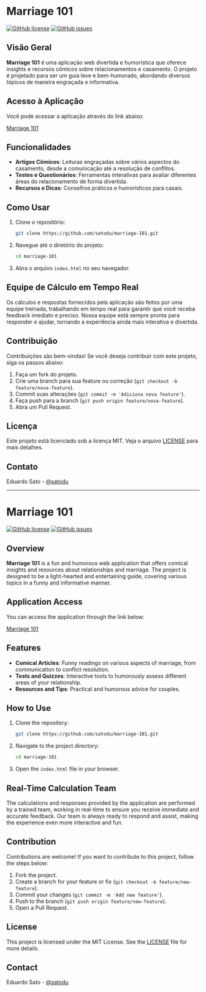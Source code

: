 # Marriage 101

[![GitHub license](https://img.shields.io/github/license/satodu/marriage-101)](https://github.com/satodu/marriage-101/blob/main/LICENSE)
[![GitHub issues](https://img.shields.io/github/issues/satodu/marriage-101)](https://github.com/satodu/marriage-101/issues)

## Visão Geral

**Marriage 101** é uma aplicação web divertida e humorística que oferece insights e recursos cômicos sobre relacionamentos e casamento. O projeto é projetado para ser um guia leve e bem-humorado, abordando diversos tópicos de maneira engraçada e informativa.

## Acesso à Aplicação

Você pode acessar a aplicação através do link abaixo:

[Marriage 101](https://satodu.github.io/marriage-101/)

## Funcionalidades

- **Artigos Cômicos**: Leituras engraçadas sobre vários aspectos do casamento, desde a comunicação até a resolução de conflitos.
- **Testes e Questionários**: Ferramentas interativas para avaliar diferentes áreas do relacionamento de forma divertida.
- **Recursos e Dicas**: Conselhos práticos e humorísticos para casais.

## Como Usar

1. Clone o repositório:
    ```sh
    git clone https://github.com/satodu/marriage-101.git
    ```
2. Navegue até o diretório do projeto:
    ```sh
    cd marriage-101
    ```
3. Abra o arquivo `index.html` no seu navegador.

## Equipe de Cálculo em Tempo Real

Os cálculos e respostas fornecidos pela aplicação são feitos por uma equipe treinada, trabalhando em tempo real para garantir que você receba feedback imediato e preciso. Nossa equipe está sempre pronta para responder e ajudar, tornando a experiência ainda mais interativa e divertida.

## Contribuição

Contribuições são bem-vindas! Se você deseja contribuir com este projeto, siga os passos abaixo:

1. Faça um fork do projeto.
2. Crie uma branch para sua feature ou correção (`git checkout -b feature/nova-feature`).
3. Commit suas alterações (`git commit -m 'Adiciona nova feature'`).
4. Faça push para a branch (`git push origin feature/nova-feature`).
5. Abra um Pull Request.

## Licença

Este projeto está licenciado sob a licença MIT. Veja o arquivo [LICENSE](https://github.com/satodu/marriage-101/blob/main/LICENSE) para mais detalhes.

## Contato

Eduardo Sato - [@satodu](https://github.com/satodu)

---

# Marriage 101

[![GitHub license](https://img.shields.io/github/license/satodu/marriage-101)](https://github.com/satodu/marriage-101/blob/main/LICENSE)
[![GitHub issues](https://img.shields.io/github/issues/satodu/marriage-101)](https://github.com/satodu/marriage-101/issues)

## Overview

**Marriage 101** is a fun and humorous web application that offers comical insights and resources about relationships and marriage. The project is designed to be a light-hearted and entertaining guide, covering various topics in a funny and informative manner.

## Application Access

You can access the application through the link below:

[Marriage 101](https://satodu.github.io/marriage-101/)

## Features

- **Comical Articles**: Funny readings on various aspects of marriage, from communication to conflict resolution.
- **Tests and Quizzes**: Interactive tools to humorously assess different areas of your relationship.
- **Resources and Tips**: Practical and humorous advice for couples.

## How to Use

1. Clone the repository:
    ```sh
    git clone https://github.com/satodu/marriage-101.git
    ```
2. Navigate to the project directory:
    ```sh
    cd marriage-101
    ```
3. Open the `index.html` file in your browser.

## Real-Time Calculation Team

The calculations and responses provided by the application are performed by a trained team, working in real-time to ensure you receive immediate and accurate feedback. Our team is always ready to respond and assist, making the experience even more interactive and fun.

## Contribution

Contributions are welcome! If you want to contribute to this project, follow the steps below:

1. Fork the project.
2. Create a branch for your feature or fix (`git checkout -b feature/new-feature`).
3. Commit your changes (`git commit -m 'Add new feature'`).
4. Push to the branch (`git push origin feature/new-feature`).
5. Open a Pull Request.

## License

This project is licensed under the MIT License. See the [LICENSE](https://github.com/satodu/marriage-101/blob/main/LICENSE) file for more details.

## Contact

Eduardo Sato - [@satodu](https://github.com/satodu)

